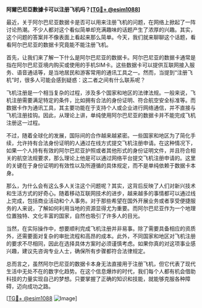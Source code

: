 **阿爾巴尼亞數據卡可以注册飞机吗？[[TG💪+ @esim1088](https://t.me/s/esim1088)]**

最近，关于阿尔巴尼亚数据卡是否可以用来注册飞机的问题，在网络上掀起了一阵讨论热潮。不少人都对这个看似简单却充满趣味的话题产生了浓厚的兴趣。其实，这个问题的答案并不像表面上看起来那么简单。今天，我们就来聊聊这个话题，看看阿尔巴尼亚的数据卡究竟能不能注册飞机。

首先，让我们来了解一下什么是阿尔巴尼亚的数据卡。阿尔巴尼亚的数据卡通常是指在阿尔巴尼亚境内购买或使用的手机SIM卡。这些数据卡可以提供互联网接入服务、语音通话等，是当地居民和游客常用的通讯工具之一。然而，当提到“注册飞机”时，很多人可能会感到疑惑：这二者之间有什么联系呢？

飞机注册是一个相当复杂的过程，涉及多个国家和地区的法律法规。一般来说，飞机注册需要满足特定的条件，比如拥有合法的身份证明、符合航空安全标准等。而数据卡作为通讯工具，其主要功能在于支持个人或企业进行网络通信，并不直接与飞机注册挂钩。因此，从理论上讲，单纯使用阿尔巴尼亚的数据卡并不能完成飞机注册这一过程。

不过，随着全球化的发展，国际间的合作越来越紧密。一些国家和地区为了简化手续，允许持有合法身份证明的人通过在线方式提交飞机注册申请。在这种情况下，如果一个人持有有效的阿尔巴尼亚护照或者其他形式的身份证明文件，并且符合相关的航空法规要求，那么理论上他是可以通过网络平台提交飞机注册申请的。这里的关键在于身份证明的有效性以及所遵循的具体规定，而不是单纯依赖于数据卡本身。

那么，为什么会有这么多人关注这个问题呢？其实，这背后反映了人们对新兴技术和生活方式的好奇心。随着移动互联网技术的进步，越来越多的事情都可以通过线上完成，包括商业活动和个人事务。对于那些希望在国外开展业务或者享受便捷服务的人来说，了解如何利用当地的资源显得尤为重要。而阿尔巴尼亚作为一个地理位置独特、文化丰富的国家，自然也吸引了许多人的目光。

当然，在实际操作中，想要顺利完成飞机注册并非易事。除了需要具备相应的资质外，还需要面对复杂的审批流程和高昂的成本。此外，不同国家和地区对飞机注册的要求不尽相同，因此在选择具体方案时必须谨慎考虑。如果你真的对这项事业感兴趣，建议先咨询专业人士，确保所有步骤都符合法律规定。

总而言之，虽然阿尔巴尼亚的数据卡本身无法直接用于注册飞机，但它代表了现代生活中无处不在的数字化趋势。在这个信息爆炸的时代，我们每个人都有机会借助科技的力量实现自己的梦想。只要掌握了正确的知识和技能，就能够克服各种障碍，迈向成功之路。

[[TG💪+ @esim1088](https://t.me/s/esim1088) ![Image](https://i.postimg.cc/4NQfJmqS/Snipaste-2025-05-13-00-14-12.png)]